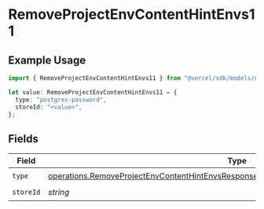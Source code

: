 # RemoveProjectEnvContentHintEnvs11

## Example Usage

```typescript
import { RemoveProjectEnvContentHintEnvs11 } from "@vercel/sdk/models/operations/removeprojectenv.js";

let value: RemoveProjectEnvContentHintEnvs11 = {
  type: "postgres-password",
  storeId: "<value>",
};
```

## Fields

| Field                                                                                                                                                                                              | Type                                                                                                                                                                                               | Required                                                                                                                                                                                           | Description                                                                                                                                                                                        |
| -------------------------------------------------------------------------------------------------------------------------------------------------------------------------------------------------- | -------------------------------------------------------------------------------------------------------------------------------------------------------------------------------------------------- | -------------------------------------------------------------------------------------------------------------------------------------------------------------------------------------------------- | -------------------------------------------------------------------------------------------------------------------------------------------------------------------------------------------------- |
| `type`                                                                                                                                                                                             | [operations.RemoveProjectEnvContentHintEnvsResponse200ApplicationJSONResponseBody211Type](../../models/operations/removeprojectenvcontenthintenvsresponse200applicationjsonresponsebody211type.md) | :heavy_check_mark:                                                                                                                                                                                 | N/A                                                                                                                                                                                                |
| `storeId`                                                                                                                                                                                          | *string*                                                                                                                                                                                           | :heavy_check_mark:                                                                                                                                                                                 | N/A                                                                                                                                                                                                |